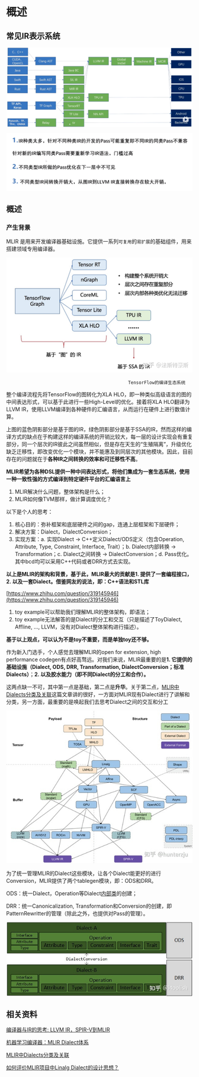 # 概述

## 常见IR表示系统

![Untitled](%E6%A6%82%E8%BF%B0%20197fc676fa494e798d964039a2030a53/Untitled.png)

![Untitled](%E6%A6%82%E8%BF%B0%20197fc676fa494e798d964039a2030a53/Untitled%201.png)

## 概述

### 产生背景

MLIR 是用来开发编译器基础设施。它提供一系列`可复用`的`易扩展`的基础组件，用来搭建领域专用编译器。

![Untitled](%E6%A6%82%E8%BF%B0%20197fc676fa494e798d964039a2030a53/Untitled%202.png)

                                                  TensorFlow的编译生态系统

整个编译流程先将TensorFlow的图转化为XLA HLO，即一种类似高级语言的图的中间表达形式，可以基于此进行一些High-Level的优化。接着将XLA HLO翻译为LLVM IR，使用LLVM编译到各种硬件的汇编语言，从而运行在硬件上进行数值计算。

上图的蓝色阴影部分是基于图的IR，绿色阴影部分是基于SSA的IR，然而这样的编译方式的缺点在于构建这样的编译系统的开销比较大，每一层的设计实现会有重复部分，同一个层次的IR彼此之间虽然相似，但是存在天生的“生殖隔离”，升级优化缺乏迁移性，即改变优化一个模块，并不能惠及到同层次的其他模块。因此，目前存在的问题就在于**各种IR之间转换的效率和可迁移性不高**。

**MLIR希望为各种DSL提供一种中间表达形式，将他们集成为一套生态系统，使用一种一致性强的方式编译到特定硬件平台的汇编语言上**

1. MLIR解决什么问题，整体架构是什么；
2. MLIR如何像TVM那样，做计算调度优化？

以下是个人的思考：

1. 核心目的：弥补框架和底层硬件之间的gap，连通上层框架和下层硬件；
2. 解决方案：Dialect，DialectConversion；
3. 实现方案：a. 实现Dialect -> C++定义Dialect/ODS定义（包含Operation, Attribute, Type, Constraint, Interface, Trait）；b. Dialect内部转换 -> Transformation；c. Dialect之间转换 -> DialectConversion；d. Pass优化。其中bcd均可以采用C++代码或者DRR方式去实现。

**以上是MLIR的架构和背景，基于此，MLIR最大的贡献是1. 提供了一套编程接口，2. 以及一套Dialect。借鉴网友的说法，即：C++语法和STL库**

[https://www.zhihu.com/question/319145946](https://www.zhihu.com/question/319145946)

1. toy example可以帮助我们理解MLIR的整体架构，即语法；
2. toy example无法解答的是Dialect的分工和交互（只是描述了ToyDialect, Affline, ..., LLVM，没有对Dialect整体架构进行描述）。

**基于以上观点，可以认为不是toy不重要，而是单独toy还不够。**

作为新入门选手，个人感觉去理解MLIR的open for extension, high performance codegen有点好高骛远。对我们来说，MLIR最重要的是**1. 它提供的基础设施（Dialect, ODS, DRR, Transformation, DialectConversion；标准Dialects）**；**2. 以及胶水能力（即不同Dialect的分工和合作）。**

这两点缺一不可，其中第一点是基础，第二点是**升华**。关于第二点，[MLIR中Dialects分类及关联](https://zhuanlan.zhihu.com/p/446836964)这篇文章讲的很好，一方面对MLIR现有Dialect进行了讲解和分类，另一方面，最重要的是唤起我们去思考Dialect之间的交互和分工

![Untitled](%E6%A6%82%E8%BF%B0%20197fc676fa494e798d964039a2030a53/Untitled%203.png)

为了统一管理MLIR的Dialect这些模块，让各个Dialect能更好的进行Conversion，MLIR提供了两个tablegen模块，即：ODS和DRR。

ODS：统一Dialect，Operation等Dialect[内部类](https://www.zhihu.com/search?q=%E5%86%85%E9%83%A8%E7%B1%BB&search_source=Entity&hybrid_search_source=Entity&hybrid_search_extra=%7B%22sourceType%22%3A%22answer%22%2C%22sourceId%22%3A2290343429%7D)的创建；

DRR：统一Canonicalization, Transformation和Conversion的创建，即PatternRewritter的管理（除此之外，也提供对Pass的管理）。

![Untitled](%E6%A6%82%E8%BF%B0%20197fc676fa494e798d964039a2030a53/Untitled%204.png)

## 相关资料

[编译器与IR的思考: LLVM IR，SPIR-V到MLIR](https://mp.weixin.qq.com/s?__biz=MzI3MDQ2MjA3OA==&mid=2247485867&idx=1&sn=3721fea13a2cbb9f013aafd131b97d53&chksm=ead1f4badda67dac9cc2988235c2efb43f48f1e89c8b239cfeaa88792b97a0c4181b175beffc&cur_album_id=2258459420709961732&scene=189#wechat_redirect)

[机器学习编译器：MLIR Dialect体系](https://mp.weixin.qq.com/s?__biz=MzI3MDQ2MjA3OA==&mid=2247485877&idx=1&sn=2a8e119a788bcf0562e957bc76424a38&chksm=ead1f4a4dda67db28cc307c5345fece14ab6a6fe672f039f260da75ec12643b18b24969a1f5e&cur_album_id=2258459420709961732&scene=189#wechat_redirect)

[MLIR中Dialects分类及关联](https://zhuanlan.zhihu.com/p/446836964)

[如何评价MLIR项目中Linalg Dialect的设计思想？](https://www.zhihu.com/question/442964082/answer/1718438248)